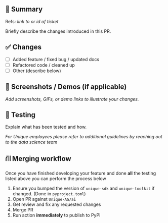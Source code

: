 ## 🚀 Summary
Refs: _link to or id of ticket_

Briefly describe the changes introduced in this PR.

## ✅ Changes

- [ ] Added feature / fixed bug / updated docs
- [ ] Refactored code / cleaned up
- [ ] Other (describe below)

## 📸 Screenshots / Demos (if applicable)

_Add screenshots, GIFs, or demo links to illustrate your changes._

## 🧪 Testing

Explain what has been tested and how.

_For Unique employees please refer to additional guidelines by reaching out to the data science team_

## ⛙ Merging workflow
Once you have finished developing your feature and done **all** the testing listed above you can perform the process below

1. Ensure you bumped the version of `unique-sdk` and `unique-toolkit` if changed. (Done in `pyproject.toml`)
2. Open PR against `Unique-AG/ai`
3. Get review and fix any requested changes
4. Merge PR
5. Run action **immediately** to publish to PyPI